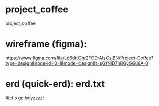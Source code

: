 # project_coffee

project_coffee

# wireframe (figma):

https://www.figma.com/file/Ld6dttGhr2FODrAIsCsjBN/Project-Coffee?type=design&node-id=0-1&mode=design&t=sGfNiD7hBGyG6u6A-0


# erd (quick-erd): erd.txt

#let's go boyzzzz!
